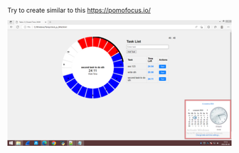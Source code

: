Try to create similar to this https://pomofocus.io/

![dump](https://raw.githubusercontent.com/KarolDuracz/scratchpad/main/Webapp/Simple%20http%20server%20python3/pomodoro-app/pomodoro_timer.png)
